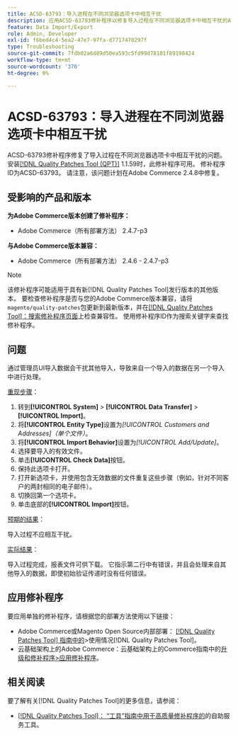 ```yaml
---
title: ACSD-63793：导入进程在不同浏览器选项卡中相互干扰
description: 应用ACSD-63793修补程序以修复导入过程在不同浏览器选项卡中相互干扰的Adobe Commerce问题。
feature: Data Import/Export
role: Admin, Developer
exl-id: f6bed4c4-5ea2-47e7-97fa-d7717470297f
type: Troubleshooting
source-git-commit: 7fdb02a6d89d50ea593c5fd99d78101f89198424
workflow-type: tm+mt
source-wordcount: '370'
ht-degree: 0%

---
```


# ACSD-63793：导入进程在不同浏览器选项卡中相互干扰

ACSD-63793修补程序修复了导入过程在不同浏览器选项卡中相互干扰的问题。 安装[[!DNL Quality Patches Tool (QPT)]](/help/tools/quality-patches-tool/quality-patches-tool-to-self-serve-quality-patches.md) 1.1.59时，此修补程序可用。 修补程序ID为ACSD-63793。 请注意，该问题计划在Adobe Commerce 2.4.8中修复。

## 受影响的产品和版本

**为Adobe Commerce版本创建了修补程序：**

* Adobe Commerce（所有部署方法） 2.4.7-p3

**与Adobe Commerce版本兼容：**

* Adobe Commerce（所有部署方法） 2.4.6 - 2.4.7-p3

>[!NOTE]
>
>该修补程序可能适用于具有新[!DNL Quality Patches Tool]发行版本的其他版本。 要检查修补程序是否与您的Adobe Commerce版本兼容，请将`magento/quality-patches`包更新到最新版本，并在[[!DNL Quality Patches Tool]：搜索修补程序页面](https://experienceleague.adobe.com/tools/commerce-quality-patches/index.html)上检查兼容性。 使用修补程序ID作为搜索关键字来查找修补程序。

## 问题

通过管理员UI导入数据会干扰其他导入，导致来自一个导入的数据在另一个导入中进行处理。

<u>重现步骤</u>：

1. 转到&#x200B;**[!UICONTROL System]** > **[!UICONTROL Data Transfer]** > **[!UICONTROL Import]**。
1. 将&#x200B;**[!UICONTROL Entity Type]**&#x200B;设置为&#x200B;*[!UICONTROL Customers and Addresses]（单个文件）*。
1. 将&#x200B;**[!UICONTROL Import Behavior]**&#x200B;设置为&#x200B;*[!UICONTROL Add/Update]*。
1. 选择要导入的有效文件。
1. 单击&#x200B;**[!UICONTROL Check Data]**&#x200B;按钮。
1. 保持此选项卡打开。
1. 打开新选项卡，并使用包含无效数据的文件重复这些步骤（例如，针对不同客户的两封相同的电子邮件）。
1. 切换回第一个选项卡。
1. 单击底部的&#x200B;**[!UICONTROL Import]**&#x200B;按钮。

<u>预期的结果</u>：

导入过程不应相互干扰。

<u>实际结果</u>：

导入过程完成，报表文件可供下载。 它指示第二行中有错误，并且会处理来自其他导入的数据，即使初始验证传递时没有任何错误。

## 应用修补程序

要应用单独的修补程序，请根据您的部署方法使用以下链接：

* Adobe Commerce或Magento Open Source内部部署： [[!DNL Quality Patches Tool] 指南中的](/help/tools/quality-patches-tool/usage.md)>使用情况[!DNL Quality Patches Tool]。
* 云基础架构上的Adobe Commerce：云基础架构上的Commerce指南中的[升级和修补程序>应用修补程序](https://experienceleague.adobe.com/docs/commerce-cloud-service/user-guide/develop/upgrade/apply-patches.html)。

## 相关阅读

要了解有关[!DNL Quality Patches Tool]的更多信息，请参阅：

* [[!DNL Quality Patches Tool]： “工具”指南中用于高质量修补程序的](/help/tools/quality-patches-tool/quality-patches-tool-to-self-serve-quality-patches.md)的自助服务工具。
